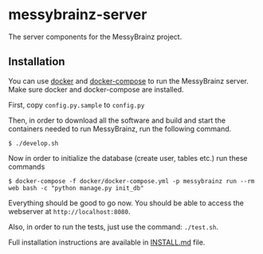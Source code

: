 messybrainz-server
==================

The server components for the MessyBrainz project.

## Installation

You can use [docker](https://www.docker.com/) and [docker-compose](https://docs.docker.com/compose/)
to run the MessyBrainz server. Make sure docker and docker-compose are installed.

First, copy `config.py.sample` to `config.py`

Then, in order to download all the software and build and start the containers needed to run
MessyBrainz, run the following command.

    $ ./develop.sh

Now in order to initialize the database (create user, tables etc.) run these commands

    $ docker-compose -f docker/docker-compose.yml -p messybrainz run --rm web bash -c "python manage.py init_db"

Everything should be good to go now. You should be able to access the webserver at `http://localhost:8080`.

Also, in order to run the tests, just use the command: `./test.sh`.

Full installation instructions are available in [INSTALL.md](https://github.com/metabrainz/messybrainz-server/blob/master/INSTALL.md) file.
